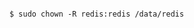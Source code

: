 <!-- usedin: [ _includes/_inlines/AddIns/common/database-backups/database-backups_note-v1.md] -->

```

$ sudo chown -R redis:redis /data/redis 

```
